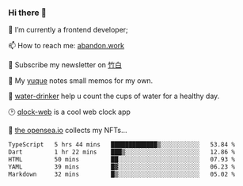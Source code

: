 ### Hi there 👋

<!--
**Alfxjx/Alfxjx** is a ✨ _special_ ✨ repository because its `README.md` (this file) appears on your GitHub profile.

Here are some ideas to get you started:

- 🔭 I’m currently working on ...
- 🌱 I’m currently learning ...
- 👯 I’m looking to collaborate on ...
- 🤔 I’m looking for help with ...
- 💬 Ask me about ...
- 📫 How to reach me: ...
- 😄 Pronouns: ...
- ⚡ Fun fact: ...
-->
🔭  I’m currently a frontend developer;

📫  How to reach me: [abandon.work](https://www.abandon.work/)

🎉  Subscribe my newsletter on [竹白](https://alfxjx.zhubai.love/)

🌱  My [yuque](https://www.yuque.com/alfxjx) notes small memos for my own.

🥤  [water-drinker](https://weldingboys.vercel.app/water) help u count the cups of water for a healthy day.

🕑  [qlock-web](https://qlock-web.vercel.app) is a cool web clock app

🌊  [the opensea.io](https://opensea.io/assets/0x495f947276749ce646f68ac8c248420045cb7b5e/29433830147332339639115006737701029562687338063458078299874716625823015632897) collects my NFTs...

<!--START_SECTION:waka-->

```txt
TypeScript   5 hrs 44 mins   █████████████▒░░░░░░░░░░░   53.84 %
Dart         1 hr 22 mins    ███▒░░░░░░░░░░░░░░░░░░░░░   12.86 %
HTML         50 mins         ██░░░░░░░░░░░░░░░░░░░░░░░   07.93 %
YAML         39 mins         █▓░░░░░░░░░░░░░░░░░░░░░░░   06.23 %
Markdown     32 mins         █▒░░░░░░░░░░░░░░░░░░░░░░░   05.02 %
```

<!--END_SECTION:waka-->

